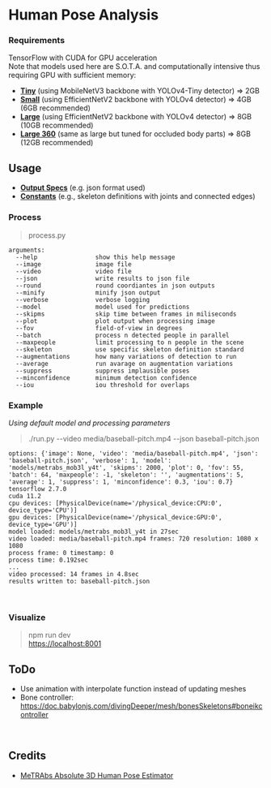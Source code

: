 # Human Pose Analysis

### Requirements

TensorFlow with CUDA for GPU acceleration  
Note that models used here are S.O.T.A. and computationally intensive thus requiring GPU with sufficient memory:
- [**Tiny**](https://omnomnom.vision.rwth-aachen.de/data/metrabs/metrabs_mob3l_y4t_20211019.zip) (using MobileNetV3 backbone with YOLOv4-Tiny detector) => 2GB
- [**Small**](https://omnomnom.vision.rwth-aachen.de/data/metrabs/metrabs_eff2s_y4_20211026.zip) (using EfficientNetV2 backbone with YOLOv4 detector) => 4GB (6GB recommended)
- [**Large**](https://omnomnom.vision.rwth-aachen.de/data/metrabs/metrabs_eff2l_y4_20211019.zip) (using EfficientNetV2 backbone with YOLOv4 detector) => 8GB (10GB recommended)
- [**Large 360**](https://omnomnom.vision.rwth-aachen.de/data/metrabs/metrabs_eff2l_y4_360_20211019.zip) (same as large but tuned for occluded body parts) => 8GB (12GB recommended)
## Usage

- [**Output Specs**](client/types.ts) (e.g. json format used)
- [**Constants**](client/constants.ts) (e.g., skeleton definitions with joints and connected edges)
### Process

> process.py

    arguments:
      --help                show this help message
      --image               image file
      --video               video file
      --json                write results to json file
      --round               round coordiantes in json outputs
      --minify              minify json output
      --verbose             verbose logging
      --model               model used for predictions
      --skipms              skip time between frames in miliseconds
      --plot                plot output when processing image
      --fov                 field-of-view in degrees
      --batch               process n detected people in parallel
      --maxpeople           limit processing to n people in the scene
      --skeleton            use specific skeleton definition standard
      --augmentations       how many variations of detection to run
      --average             run avarage on augmentation variations
      --suppress            suppress implausible poses
      --minconfidence       minimum detection confidence
      --iou                 iou threshold for overlaps

### Example

*Using default model and processing parameters*

> ./run.py --video media/baseball-pitch.mp4 --json baseball-pitch.json

    options: {'image': None, 'video': 'media/baseball-pitch.mp4', 'json': 'baseball-pitch.json', 'verbose': 1, 'model': 'models/metrabs_mob3l_y4t', 'skipms': 2000, 'plot': 0, 'fov': 55, 'batch': 64, 'maxpeople': -1, 'skeleton': '', 'augmentations': 5, 'average': 1, 'suppress': 1, 'minconfidence': 0.3, 'iou': 0.7}
    tensorflow 2.7.0
    cuda 11.2
    cpu devices: [PhysicalDevice(name='/physical_device:CPU:0', device_type='CPU')]
    gpu devices: [PhysicalDevice(name='/physical_device:GPU:0', device_type='GPU')]
    model loaded: models/metrabs_mob3l_y4t in 27sec
    video loaded: media/baseball-pitch.mp4 frames: 720 resolution: 1080 x 1080
    process frame: 0 timestamp: 0
    process time: 0.192sec
    ...
    video processed: 14 frames in 4.8sec
    results written to: baseball-pitch.json

<br>

### Visualize

> npm run dev  
<https://localhost:8001>

## ToDo

- Use animation with interpolate function instead of updating meshes
- Bone controller: <https://doc.babylonjs.com/divingDeeper/mesh/bonesSkeletons#boneikcontroller>

<br>

## Credits

- [MeTRAbs Absolute 3D Human Pose Estimator](https://github.com/isarandi/metrabs)
